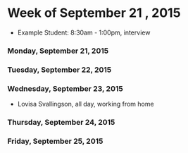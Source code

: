 # Week of September 21 , 2015

* Example Student: 8:30am - 1:00pm, interview

### Monday, September 21, 2015

### Tuesday, September 22, 2015

### Wednesday, September 23, 2015

* Lovisa Svallingson, all day, working from home

### Thursday, September 24, 2015

### Friday, September 25, 2015

